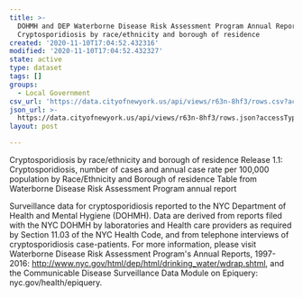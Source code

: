 ```yaml
---
title: >-
  DOHMH and DEP Waterborne Disease Risk Assessment Program Annual Report Data
  Cryptosporidiosis by race/ethnicity and borough of residence
created: '2020-11-10T17:04:52.432316'
modified: '2020-11-10T17:04:52.432327'
state: active
type: dataset
tags: []
groups:
  - Local Government
csv_url: 'https://data.cityofnewyork.us/api/views/r63n-8hf3/rows.csv?accessType=DOWNLOAD'
json_url: >-
  https://data.cityofnewyork.us/api/views/r63n-8hf3/rows.json?accessType=DOWNLOAD
layout: post

---
```

Cryptosporidiosis by race/ethnicity and borough of residence
Release 1.1: Cryptosporidiosis, number of cases and annual case rate per 100,000 population by Race/Ethnicity and Borough of residence Table from Waterborne Disease Risk Assessment Program annual report

Surveillance data for cryptosporidiosis reported to the NYC Department of Health and Mental Hygiene (DOHMH). Data are derived from reports filed with the NYC DOHMH by laboratories and Health care providers as required by Section 11.03 of the NYC Health Code, and from telephone interviews of cryptosporidiosis case-patients. For more information, please visit Waterborne Disease Risk Assessment Program's Annual Reports, 1997-2016: http://www.nyc.gov/html/dep/html/drinking_water/wdrap.shtml,  and the Communicable Disease Surveillance Data Module on Epiquery: nyc.gov/health/epiquery.
